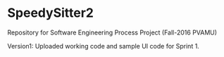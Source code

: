 # SpeedySitter2
Repository for Software Engineering Process Project (Fall-2016 PVAMU)

Version1: 
Uploaded working code and sample UI code for Sprint 1.
